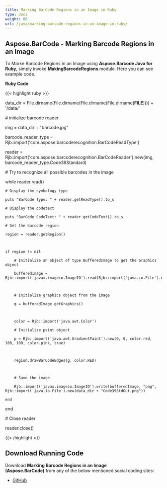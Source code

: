 ```yaml
---
title: Marking BarCode Regions in an Image in Ruby
type: docs
weight: 60
url: /java/marking-barcode-regions-in-an-image-in-ruby/
---
```


## **Aspose.BarCode - Marking Barcode Regions in an Image**
To Marke Barcode Regions in an Image using **Aspose.Barcode Java for Ruby**, simply invoke **MakingBarcodeRegions** module. Here you can see example code.

**Ruby Code**

{{< highlight ruby >}}

 data_dir = File.dirname(File.dirname(File.dirname(File.dirname(__FILE__)))) + '/data/'

\# initialize barcode reader

img = data_dir + "barcode.jpg"

barcode_reader_type = Rjb::import('com.aspose.barcoderecognition.BarCodeReadType')

reader = Rjb::import('com.aspose.barcoderecognition.BarCodeReader').new(img, barcode_reader_type.Code39Standard)

\# Try to recognize all possible barcodes in the image

while reader.read()

    # Display the symbology type

    puts "BarCode Type: " + reader.getReadType().to_s

    # Display the codetext

    puts "BarCode CodeText: " + reader.getCodeText().to_s

    # Get the barcode region

    region = reader.getRegion()



    if region != nil

        # Initialize an object of type BufferedImage to get the Graphics object

        bufferedImage = Rjb::import('javax.imageio.ImageIO').read(Rjb::import('java.io.File').new(img))



        # Initialize graphics object from the image

        g = bufferedImage.getGraphics()



        color = Rjb::import('java.awt.Color')

        # Initialize paint object

        p = Rjb::import('java.awt.GradientPaint').new(0, 0, color.red, 100, 100, color.pink, true)



        region.drawBarCodeEdges(g, color.RED)



        # Save the image

        Rjb::import('javax.imageio.ImageIO').write(bufferedImage, "png", Rjb::import('java.io.File').new(data_dir + "Code39StdOut.png"))

    end

end

\# Close reader

reader.close()

{{< /highlight >}}
## **Download Running Code**
Download **Marking Barcode Regions in an Image (Aspose.BarCode)** from any of the below mentioned social coding sites:

- [GitHub](https://github.com/aspose-barcode/Aspose.BarCode-for-Java/blob/master/Plugins/Aspose_Barcode_Java_for_Ruby/lib/asposebarcodejava/BarcodeRecognition/makingbarcoderegions.rb)
